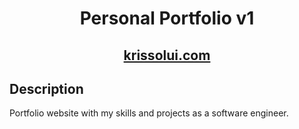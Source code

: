<h1 align="center">
  Personal Portfolio v1
</h1>

<h2 align="center">
  <a href='https://krissolui.com/'>krissolui.com </a>
</h2>

## Description

Portfolio website with my skills and projects as a software engineer.
